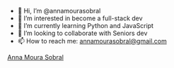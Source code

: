 - 👋 Hi, I’m @annamourasobral
- 👀 I’m interested in become a full-stack dev
- 🌱 I’m currently learning Python and JavaScript
- 💞️ I’m looking to collaborate with Seniors dev
- 📫 How to reach me: annamourasobral@gmail.com




<script src="https://platform.linkedin.com/badges/js/profile.js" async defer type="text/javascript"></script>
<div class="badge-base LI-profile-badge" data-locale="pt_BR" data-size="medium" data-theme="light" data-type="VERTICAL" data-vanity="annamourasobral" data-version="v1"><a class="badge-base__link LI-simple-link" href="https://dk.linkedin.com/in/annamourasobral?trk=profile-badge">Anna Moura Sobral</a></div>
              
              
<!---
annamourasobral/annamourasobral is a ✨ special ✨ repository because its `README.md` (this file) appears on your GitHub profile.
You can click the Preview link to take a look at your changes.
--->
